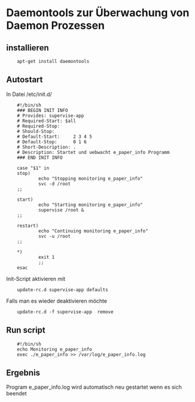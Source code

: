 # Daemontools zur Überwachung von Daemon Prozessen

## installieren

        apt-get install daemontools
        
## Autostart

In Datei /etc/init.d/

        #!/bin/sh
        ### BEGIN INIT INFO
        # Provides: supervise-app
        # Required-Start: $all
        # Required-Stop:     
        # Should-Stop:       
        # Default-Start:     2 3 4 5
        # Default-Stop:      0 1 6
        # Short-Description: .
        # Description: Startet und uebwacht e_paper_info Programm
        ### END INIT INFO

        case "$1" in
        stop)
                echo "Stopping monitoring e_paper_info"
                svc -d /root
        ;;

        start)
                echo "Starting monitoring e_paper_info"
                supervise /root &
        ;;

        restart)
                echo "Continuing monitoring e_paper_info"
                svc -u /root
        ;;

        *)
                exit 1
                ;;
        esac

Init-Script aktivieren mit

        update-rc.d supervise-app defaults

Falls man es wieder deaktivieren möchte

        update-rc.d -f supervise-app  remove

## Run script
  
        #!/bin/sh
        echo Monitoring e_paper_info
        exec ./e_paper_info >> /var/log/e_paper_info.log
        
        
## Ergebnis

Program e_paper_info.log wird automatisch neu gestartet wenn es sich beendet
